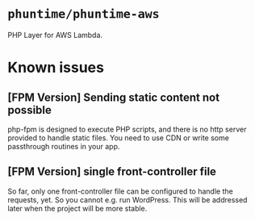 # `phuntime/phuntime-aws`

PHP Layer for AWS Lambda.

# Known issues

## [FPM Version] Sending static content not possible

php-fpm is designed to execute PHP scripts, and there is no http server provided to handle static files. You need to 
use CDN or write some passthrough routines in your app.

## [FPM Version] single front-controller file

So far, only one front-controller file can be configured to handle the requests, yet. So you cannot e.g. run WordPress. 
This will be addressed later when the project will be more stable.